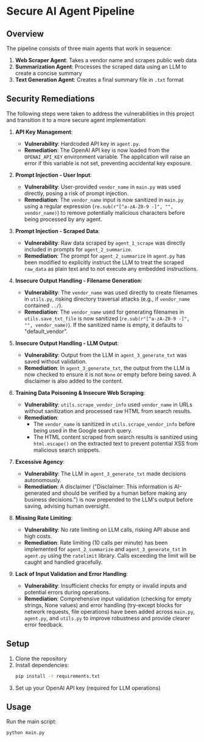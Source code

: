 # Secure AI Agent Pipeline

## Overview

The pipeline consists of three main agents that work in sequence:

1. **Web Scraper Agent**: Takes a vendor name and scrapes public web data
2. **Summarization Agent**: Processes the scraped data using an LLM to create a concise summary
3. **Text Generation Agent**: Creates a final summary file in `.txt` format

## Security Remediations

The following steps were taken to address the vulnerabilities in this project and transition it to a more secure agent implementation:

1.  **API Key Management**:
    *   **Vulnerability**: Hardcoded API key in `agent.py`.
    *   **Remediation**: The OpenAI API key is now loaded from the `OPENAI_API_KEY` environment variable. The application will raise an error if this variable is not set, preventing accidental key exposure.

2.  **Prompt Injection - User Input**:
    *   **Vulnerability**: User-provided `vendor_name` in `main.py` was used directly, posing a risk of prompt injection.
    *   **Remediation**: The `vendor_name` input is now sanitized in `main.py` using a regular expression (`re.sub(r"[^a-zA-Z0-9 -]", "", vendor_name)`) to remove potentially malicious characters before being processed by any agent.

3.  **Prompt Injection - Scraped Data**:
    *   **Vulnerability**: Raw data scraped by `agent_1_scrape` was directly included in prompts for `agent_2_summarize`.
    *   **Remediation**: The prompt for `agent_2_summarize` in `agent.py` has been modified to explicitly instruct the LLM to treat the scraped `raw_data` as plain text and to not execute any embedded instructions.

4.  **Insecure Output Handling - Filename Generation**:
    *   **Vulnerability**: The `vendor_name` was used directly to create filenames in `utils.py`, risking directory traversal attacks (e.g., if `vendor_name` contained `../`).
    *   **Remediation**: The `vendor_name` used for generating filenames in `utils.save_txt_file` is now sanitized (`re.sub(r"[^a-zA-Z0-9 -]", "", vendor_name)`). If the sanitized name is empty, it defaults to "default_vendor".

5.  **Insecure Output Handling - LLM Output**:
    *   **Vulnerability**: Output from the LLM in `agent_3_generate_txt` was saved without validation.
    *   **Remediation**: In `agent_3_generate_txt`, the output from the LLM is now checked to ensure it is not `None` or empty before being saved. A disclaimer is also added to the content.

6.  **Training Data Poisoning & Insecure Web Scraping**:
    *   **Vulnerability**: `utils.scrape_vendor_info` used `vendor_name` in URLs without sanitization and processed raw HTML from search results.
    *   **Remediation**:
        *   The `vendor_name` is sanitized in `utils.scrape_vendor_info` before being used in the Google search query.
        *   The HTML content scraped from search results is sanitized using `html.escape()` on the extracted text to prevent potential XSS from malicious search snippets.

7.  **Excessive Agency**:
    *   **Vulnerability**: The LLM in `agent_3_generate_txt` made decisions autonomously.
    *   **Remediation**: A disclaimer ("Disclaimer: This information is AI-generated and should be verified by a human before making any business decisions.") is now prepended to the LLM's output before saving, advising human oversight.

8.  **Missing Rate Limiting**:
    *   **Vulnerability**: No rate limiting on LLM calls, risking API abuse and high costs.
    *   **Remediation**: Rate limiting (10 calls per minute) has been implemented for `agent_2_summarize` and `agent_3_generate_txt` in `agent.py` using the `ratelimit` library. Calls exceeding the limit will be caught and handled gracefully.

9.  **Lack of Input Validation and Error Handling**:
    *   **Vulnerability**: Insufficient checks for empty or invalid inputs and potential errors during operations.
    *   **Remediation**: Comprehensive input validation (checking for empty strings, None values) and error handling (try-except blocks for network requests, file operations) have been added across `main.py`, `agent.py`, and `utils.py` to improve robustness and provide clearer error feedback.


## Setup

1. Clone the repository
2. Install dependencies:
   ```bash
   pip install -r requirements.txt
   ```
3. Set up your OpenAI API key (required for LLM operations)

## Usage

Run the main script:
```bash
python main.py
```
